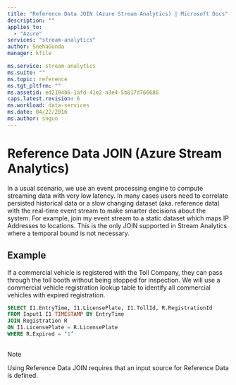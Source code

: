 ```yaml
---
title: "Reference Data JOIN (Azure Stream Analytics) | Microsoft Docs"
description: ""
applies_to: 
  - "Azure"
services: "stream-analytics"
author: SnehaGunda
manager: kfile

ms.service: stream-analytics
ms.suite: ""
ms.topic: reference
ms.tgt_pltfrm: ""   
ms.assetid: ed2104b6-1afd-41e2-a3e4-5b817d766686
caps.latest.revision: 6
ms.workload: data-services
ms.date: 04/22/2016
ms.author: sngun
---
```

# Reference Data JOIN (Azure Stream Analytics)
  In a usual scenario, we use an event processing engine to compute streaming data with very low latency. In many cases users need to correlate persisted historical data or a slow changing dataset (aka. reference data) with the real-time event stream to make smarter decisions about the system. For example, join my event stream to a static dataset which maps IP Addresses to locations. This is the only JOIN supported in Stream Analytics where a temporal bound is not necessary.  
  
## Example  
 If a commercial vehicle is registered with the Toll Company, they can pass through the toll booth without being stopped for inspection. We will use a commercial vehicle registration lookup table to identify all commercial vehicles with expired registration.  
  
```SQL  
SELECT I1.EntryTime, I1.LicensePlate, I1.TollId, R.RegistrationId  
FROM Input1 I1 TIMESTAMP BY EntryTime  
JOIN Registration R  
ON I1.LicensePlate = R.LicensePlate  
WHERE R.Expired = ‘1’  
  
```  
  
> [!NOTE]  
>  Using Reference Data JOIN requires that an input source for Reference Data is defined.  
  
  